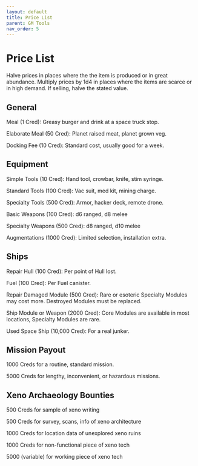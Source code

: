 ```yaml
---
layout: default
title: Price List
parent: GM Tools
nav_order: 5
---
```


# Price List

Halve prices in places where the the item is produced or in great abundance. Multiply prices by 1d4 in places where the items are scarce or in high demand. If selling, halve the stated value.

## General

Meal (1 Cred): Greasy burger and drink at a space truck stop.

Elaborate Meal (50 Cred): Planet raised meat, planet grown veg.

Docking Fee (10 Cred): Standard cost, usually good for a week.

## Equipment

Simple Tools (10 Cred): Hand tool, crowbar, knife, stim syringe.

Standard Tools (100 Cred): Vac suit, med kit, mining charge.

Specialty Tools (500 Cred): Armor, hacker deck, remote drone.

Basic Weapons (100 Cred): d6 ranged, d8 melee

Specialty Weapons (500 Cred): d8 ranged, d10 melee

Augmentations (1000 Cred): Limited selection, installation extra.

## Ships

Repair Hull (100 Cred): Per point of Hull lost.

Fuel (100 Cred): Per Fuel canister.

Repair Damaged Module (500 Cred): Rare or esoteric Specialty Modules may cost more. Destroyed Modules must be replaced.

Ship Module or Weapon (2000 Cred): Core Modules are available in most locations, Specialty Modules are rare.

Used Space Ship (10,000 Cred): For a real junker.

## Mission Payout

1000 Creds for a routine, standard mission.

5000 Creds for lengthy, inconvenient, or hazardous missions.

## Xeno Archaeology Bounties

500 Creds for sample of xeno writing

500 Creds for survey, scans, info of xeno architecture

1000 Creds for location data of unexplored xeno ruins

1000 Creds for non-functional piece of xeno tech

5000 (variable) for working piece of xeno tech